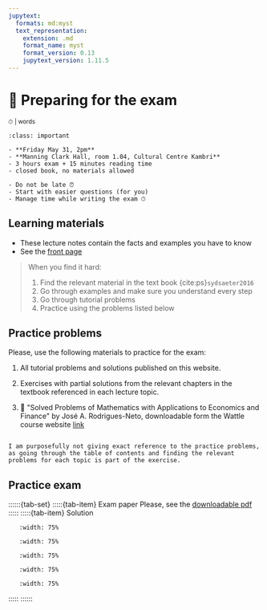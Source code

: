 ```yaml
---
jupytext:
  formats: md:myst
  text_representation:
    extension: .md
    format_name: myst
    format_version: 0.13
    jupytext_version: 1.11.5
---
```


# 🛟 Preparing for the exam

<small>⏱ <span class="eta"></span> | <span class="words"></span> words</small>

```{admonition} Final exam
:class: important

- **Friday May 31, 2pm**
- **Manning Clark Hall, room 1.04, Cultural Centre Kambri**
- 3 hours exam + 15 minutes reading time
- closed book, no materials allowed

```

```{tip}
- Do not be late ⏰
- Start with easier questions (for you)
- Manage time while writing the exam ⏱
```


## Learning materials

- These lecture notes contain the facts and examples you have to know
- See the [front page](https://math.iskh.me/index.html)

> When you find it hard:
> 1. Find the relevant material in the text book {cite:ps}`sydsaeter2016`
> 2. Go through examples and make sure you understand every step
> 3. Go through tutorial problems
> 4. Practice using the problems listed below


## Practice problems

Please, use the following materials to practice for the exam:

1. All tutorial problems and solutions published on this website.

2. Exercises with partial solutions from the relevant chapters in the textbook referenced in each lecture topic.

3. 📖 "Solved Problems of Mathematics with Applications to Economics and Finance" by José A. Rodrigues-Neto, downloadable form the Wattle course website [link](https://wattlecourses.anu.edu.au/course/view.php?id=42532#section-0)

```{note}

I am purposefully not giving exact reference to the practice problems, as going through the table of contents and finding the relevant problems for each topic is part of the exercise.

```

## Practice exam

::::::{tab-set}
:::::{tab-item} Exam paper
Please, see the [downloadable pdf](_static/img/notes/21may/practice_exam.pdf)
:::::
:::::{tab-item} Solution

```{image} _static/img/notes/21may/1.png
   :width: 75%
```
```{image} _static/img/notes/21may/2.png
   :width: 75%
```
```{image} _static/img/notes/21may/3.png
   :width: 75%
```
```{image} _static/img/notes/21may/4.png
   :width: 75%
```
```{image} _static/img/notes/21may/5.png
   :width: 75%
```

:::::
::::::
